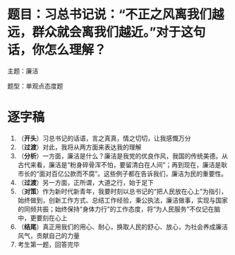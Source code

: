 # 题目：习总书记说：“不正之风离我们越远，群众就会离我们越近。”对于这句话，你怎么理解？

主题：廉洁

题型：单观点态度题

# 逐字稿

1. （**开头**）习总书记的话语，言之真真，情之切切，让我感慨万分
2. （**过渡**）对此，我将从两方面来表达我的理解
3. （**分析**）一方面，廉洁是什么？廉洁是我党的优良作风，我国的传统美德。从古代来看，廉洁是“粉身碎骨浑不怕，要留清白在人间”；再到现在，廉洁是耿市长的“面对百亿公款而不腐”。这些例子都在告诉我们，廉洁为民的重要性。
4. （**过渡**）另一方面，正所谓，大道之行，始于足下
5. （**对策**）作为新时代新青年，我要时刻以总书记的“把人民放在心上”为指引，始终做到，创新工作方式、总结工作经验，秉公执法，廉洁做事，实现与国家的同频共振；始终保持“身体力行”的工作态度，将“为人民服务”不仅记在脑中，更要刻在心上
6. （**结尾**）真正用我们的用心、耐心，换取人民的舒心、放心，为社会养成廉洁风气，贡献自己的力量
7. 考生第一题，回答完毕